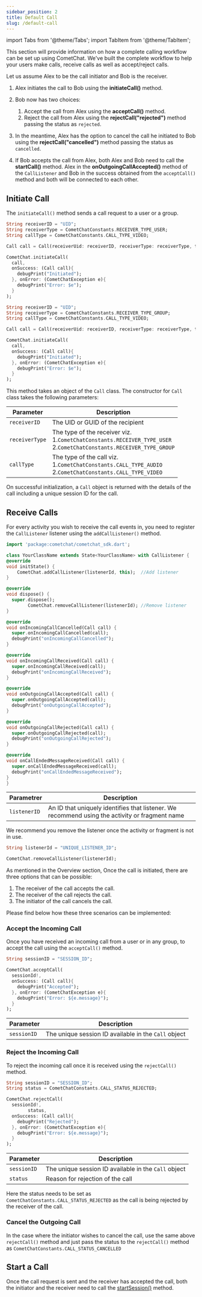 ```yaml
---
sidebar_position: 2
title: Default Call
slug: /default-call
---
```


import Tabs from '@theme/Tabs';
import TabItem from '@theme/TabItem';

This section will provide information on how a complete calling workflow can be set up using CometChat. We've built the complete workflow to help your users make calls, receive calls as well as accept/reject calls.

Let us assume Alex to be the call initiator and Bob is the receiver.

1. Alex initiates the call to Bob using the **initiateCall()** method.
2. Bob now has two choices:

   1. Accept the call from Alex using the **acceptCall()** method.
   2. Reject the call from Alex using the **rejectCall("rejected")** method passing the status as `rejected`.

3. In the meantime, Alex has the option to cancel the call he initiated to Bob using the **rejectCall("cancelled")** method passing the status as `cancelled`.
4. If Bob accepts the call from Alex, both Alex and Bob need to call the **startCall()** method. Alex in the **onOutgoingCallAccepted()** method of the `CallListener` and Bob in the success obtained from the `acceptCall()` method and both will be connected to each other.

## Initiate Call

The `initiateCall()` method sends a call request to a user or a group.

<Tabs>
<TabItem value="Dart (User)" label="Dart (User)">

```dart
String receiverID = "UID";
String receiverType = CometChatConstants.RECEIVER_TYPE_USER;
String callType = CometChatConstants.CALL_TYPE_VIDEO;

Call call = Call(receiverUid: receiverID, receiverType: receiverType, type: callType);

CometChat.initiateCall(
  call,
  onSuccess: (Call call){
    debugPrint("Initiated");
  }, onError: (CometChatException e){
    debugPrint("Error: $e");
  }
);
```

</TabItem>
<TabItem value="Dart (Group)" label="Dart (Group)">

```dart
String receiverID = "UID";
String receiverType = CometChatConstants.RECEIVER_TYPE_GROUP;
String callType = CometChatConstants.CALL_TYPE_VIDEO;

Call call = Call(receiverUid: receiverID, receiverType: receiverType, type: callType);

CometChat.initiateCall(
  call,
  onSuccess: (Call call){
    debugPrint("Initiated");
  }, onError: (CometChatException e){
    debugPrint("Error: $e");
  }
);
```

</TabItem>
</Tabs>

This method takes an object of the `Call` class. The constructor for `Call` class takes the following parameters:

| Parameter      | Description                                                                                                                |
| -------------- | -------------------------------------------------------------------------------------------------------------------------- |
| `receiverID`   | The UID or GUID of the recipient                                                                                           |
| `receiverType` | The type of the receiver viz.<br/>1.`CometChatConstants.RECEIVER_TYPE_USER`<br/>2.`CometChatConstants.RECEIVER_TYPE_GROUP` |
| `callType`     | The type of the call viz.<br/>1.`CometChatConstants.CALL_TYPE_AUDIO`<br/>2.`CometChatConstants.CALL_TYPE_VIDEO`            |

On successful initialization, a `Call` object is returned with the details of the call including a unique session ID for the call.

## Receive Calls

For every activity you wish to receive the call events in, you need to register the `CallListener` listener using the `addCallListener()` method.

<Tabs>
<TabItem value="Dart" label="Dart">

```dart
import 'package:cometchat/cometchat_sdk.dart';

class YourClassName extends State<YourClassName> with CallListener {
@override
void initState() {
    CometChat.addCallListener(listenerId, this);  //Add listener
}

@override
void dispose() {
  super.dispose();
		CometChat.removeCallListener(listenerId); //Remove listener
}

@override
void onIncomingCallCancelled(Call call) {
  super.onIncomingCallCancelled(call);
  debugPrint("onIncomingCallCancelled");
}

@override
void onIncomingCallReceived(Call call) {
  super.onIncomingCallReceived(call);
  debugPrint("onIncomingCallReceived");
}

@override
void onOutgoingCallAccepted(Call call) {
  super.onOutgoingCallAccepted(call);
  debugPrint("onOutgoingCallAccepted");
}

@override
void onOutgoingCallRejected(Call call) {
  super.onOutgoingCallRejected(call);
  debugPrint("onOutgoingCallRejected");
}

@override
void onCallEndedMessageReceived(Call call) {
  super.onCallEndedMessageReceived(call);
  debugPrint("onCallEndedMessageReceived");
}
}
```

</TabItem>
</Tabs>

| Parametrer   | Description                                                                                    |
| ------------ | ---------------------------------------------------------------------------------------------- |
| `listenerID` | An ID that uniquely identifies that listener. We recommend using the activity or fragment name |

We recommend you remove the listener once the activity or fragment is not in use.

<Tabs>
<TabItem value="Dart" label="Dart">

```dart
String listenerId = "UNIQUE_LISTENER_ID";

CometChat.removeCallListener(listenerId);
```

</TabItem>
</Tabs>

As mentioned in the Overview section, Once the call is initiated, there are three options that can be possible:

1. The receiver of the call accepts the call.
2. The receiver of the call rejects the call.
3. The initiator of the call cancels the call.

Please find below how these three scenarios can be implemented:

### Accept the Incoming Call

Once you have received an incoming call from a user or in any group, to accept the call using the `acceptCall()` method.

<Tabs>
<TabItem value="Dart" label="Dart">

```dart
String sessionID = "SESSION_ID";

CometChat.acceptCall(
  sessionId!,
  onSuccess: (Call call){
    debugPrint("Accepted");
  }, onError: (CometChatException e){
    debugPrint("Error: ${e.message}");
  }
);
```

</TabItem>
</Tabs>

| Parameter   | Description                                          |
| ----------- | ---------------------------------------------------- |
| `sessionID` | The unique session ID available in the `Call` object |

### Reject the Incoming Call

To reject the incoming call once it is received using the `rejectCall()` method.

<Tabs>
<TabItem value="Dart" label="Dart">

```dart
String sessionID = "SESSION_ID";
String status = CometChatConstants.CALL_STATUS_REJECTED;

CometChat.rejectCall(
  sessionId!,
		status,
  onSuccess: (Call call){
    debugPrint("Rejected");
  }, onError: (CometChatException e){
    debugPrint("Error: ${e.message}");
  }
);
```

</TabItem>
</Tabs>

| Parameter   | Description                                          |
| ----------- | ---------------------------------------------------- |
| `sessionID` | The unique session ID available in the `Call` object |
| `status`    | Reason for rejection of the call                     |

Here the status needs to be set as `CometChatConstants.CALL_STATUS_REJECTED` as the call is being rejected by the receiver of the call.

### Cancel the Outgoing Call

In the case where the initiator wishes to cancel the call, use the same above `rejectCall()` method and just pass the status to the `rejectCall()` method as `CometChatConstants.CALL_STATUS_CANCELLED`

## Start a Call

Once the call request is sent and the receiver has accepted the call, both the initiator and the receiver need to call the [startSession()](direct-call#start-call-session) method.
